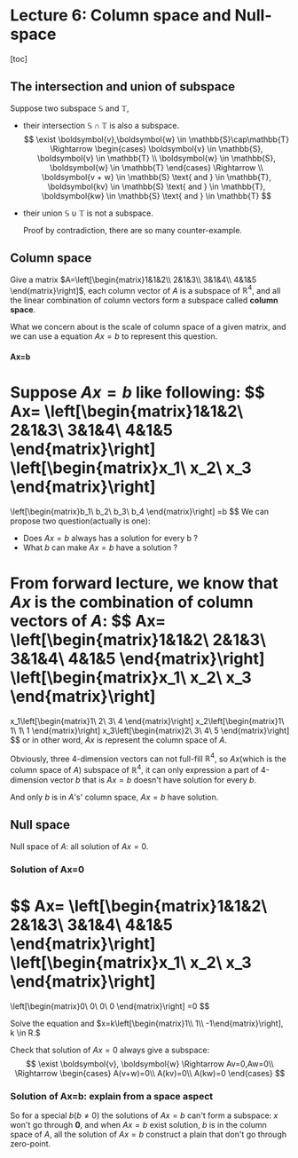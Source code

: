 # Lecture 6: Column space and Null-space

 [toc]

## The intersection and union of subspace

Suppose two subspace $\mathbb{S}$ and ${\mathbb{T}}$,

- their intersection $\mathbb{S}\cap\mathbb{T}$ is also a subspace.
  $$
  \exist \boldsymbol{v},\boldsymbol{w} \in \mathbb{S}\cap\mathbb{T} \Rightarrow
  \begin{cases}
  \boldsymbol{v} \in \mathbb{S}, \boldsymbol{v} \in \mathbb{T} \\
  \boldsymbol{w} \in \mathbb{S}, \boldsymbol{w} \in \mathbb{T}
  \end{cases}
  \Rightarrow \\
  \boldsymbol{v + w} \in \mathbb{S} \text{ and } \in \mathbb{T},
  \boldsymbol{kv} \in \mathbb{S} \text{ and } \in \mathbb{T},
  \boldsymbol{kw} \in \mathbb{S} \text{ and } \in \mathbb{T}
  $$

- their union $\mathbb{S}\cup\mathbb{T}$ is not a subspace.

  Proof by contradiction, there are so many counter-example.

## Column space

Give a matrix $A=\left[\begin{matrix}1&1&2\\ 2&1&3\\ 3&1&4\\ 4&1&5 \end{matrix}\right]$, each column vector of $A$ is a subspace of $\mathbb{R}^4$, and all the linear combination of column vectors form a subspace called **column space**.

What we concern about is the scale of column space of a given matrix, and we can use a equation $Ax=b$ to represent this question.

####  Ax=b

Suppose $Ax=b$ like following:
$$
Ax=
\left[\begin{matrix}1&1&2\\ 2&1&3\\ 3&1&4\\ 4&1&5 \end{matrix}\right]
\left[\begin{matrix}x_1\\ x_2\\ x_3 \end{matrix}\right]
=
\left[\begin{matrix}b_1\\ b_2\\ b_3\\ b_4 \end{matrix}\right]
=b
$$
We can propose two question(actually is one):

- Does $Ax=b$ always has a solution for every b ?
- What $b$ can make $Ax=b$ have a solution ?

From forward lecture, we know that $Ax$ is the combination of column vectors of $A$:
$$
Ax=
\left[\begin{matrix}1&1&2\\ 2&1&3\\ 3&1&4\\ 4&1&5 \end{matrix}\right]
\left[\begin{matrix}x_1\\ x_2\\ x_3 \end{matrix}\right]
=
x_1\left[\begin{matrix}1\\ 2\\ 3\\ 4 \end{matrix}\right]
x_2\left[\begin{matrix}1\\ 1\\ 1\\ 1 \end{matrix}\right]
x_3\left[\begin{matrix}2\\ 3\\ 4\\ 5 \end{matrix}\right]
$$
or in other word, $Ax$ is represent the column space of $A$.

Obviously, three 4-dimension vectors can not full-fill $\mathbb{R}^4$, so $Ax$(which is the column space of $A$)  subspace of $\mathbb{R}^4$, it can only expression a part of 4-dimension vector $b$ that is $Ax=b$ doesn't have solution for every $b$.

And only $b$ is in $A$'s' column space, $Ax=b$ have solution.

## Null space

Null space of $A$: all solution of $Ax=0$.

### Solution of Ax=0

$$
Ax=
\left[\begin{matrix}1&1&2\\ 2&1&3\\ 3&1&4\\ 4&1&5 \end{matrix}\right]
\left[\begin{matrix}x_1\\ x_2\\ x_3 \end{matrix}\right]
=
\left[\begin{matrix}0\\ 0\\ 0\\ 0 \end{matrix}\right]
=0
$$

Solve the equation and $x=k\left[\begin{matrix}1\\ 1\\ -1\end{matrix}\right], k \in R.$

Check that solution of $Ax=0$ always give a subspace:
$$
\exist \boldsymbol{v}, \boldsymbol{w} \Rightarrow Av=0,Aw=0\\
\Rightarrow
\begin{cases}
A(v+w)=0\\
A(kv)=0\\
A(kw)=0
\end{cases}
$$

### Solution of Ax=b: explain from a space aspect

So for a special $b(b\ne0)$ the solutions of $Ax=b$ can't form a subspace: $x$ won't go through $\boldsymbol{0}$, and when $Ax=b$ exist solution, $b$ is in the column space of $A$,  all the solution of $Ax=b$ construct a plain that don't go through zero-point.

